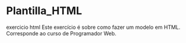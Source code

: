 # Plantilla_HTML
exercicio html
Este exercício é sobre como fazer um modelo em HTML. Corresponde ao curso de Programador Web.
